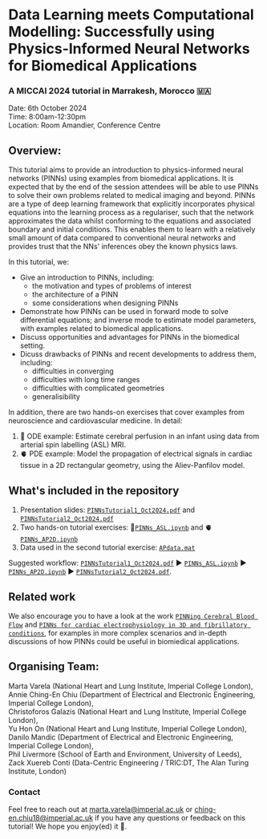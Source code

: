 # Data Learning meets Computational Modelling: Successfully using Physics-Informed Neural Networks for Biomedical Applications
### A MICCAI 2024 tutorial in Marrakesh, Morocco 🇲🇦 

Date: 6th October 2024 <br>
Time: 8:00am-12:30pm <br>
Location: Room Amandier, Conference Centre 

## Overview:
This tutorial aims to provide an introduction to physics-informed neural networks (PINNs) using examples from biomedical applications. It is expected that by the end of the session attendees will be able to use PINNs to solve their own problems related to medical imaging and beyond. PINNs are a type of deep learning framework that explicitly incorporates physical equations into the learning process as a regulariser, such that the network approximates the data whilst conforming to the equations and associated boundary and initial conditions. This enables them to learn with a relatively small amount of data compared to conventional neural networks and provides trust that the NNs' inferences obey the known physics laws. 

In this tutorial, we:
- Give an introduction to PINNs, including:  
  - the motivation and types of problems of interest
  - the architecture of a PINN
  - some considerations when designing PINNs
- Demonstrate how PINNs can be used in forward mode to solve differential equations; and inverse mode to estimate model parameters, with examples related to biomedical applications.
- Discuss opportunities and advantages for PINNs in the biomedical setting.
- Dicuss drawbacks of PINNs and recent developments to address them, including:
  - difficulties in converging
  - difficulties with long time ranges
  - difficulties with complicated geometries
  - generalisibility


In addition, there are two hands-on exercises that cover examples from neuroscience and cardiovascular medicine. In detail:
1. 🧠 ODE example: Estimate cerebral perfusion in an infant using data from arterial spin labelling (ASL) MRI.
2. 🫀 PDE example: Model the propagation of electrical signals in cardiac tissue in a 2D rectangular geometry, using the Aliev-Panfilov model.

## What's included in the repository
1. Presentation slides: [`PINNsTutorial1_Oct2024.pdf`](PINNsTutorial1_Oct2024.pdf) and [`PINNsTutorial2_Oct2024.pdf`](PINNsTutorial2_Oct2024.pdf)
2. Two hands-on tutorial exercises: 🧠[`PINNs_ASL.ipynb`](PINNs_ASL.ipynb) and 🫀[`PINNs_AP2D.ipynb`](PINNs_AP2D.ipynb)
3. Data used in the second tutorial exercise: [`APdata.mat`](APdata.mat)

Suggested workflow: [`PINNsTutorial1_Oct2024.pdf`](PINNsTutorial1_Oct2024.pdf) ▶️ [`PINNs_ASL.ipynb`](PINNs_ASL.ipynb) ▶️ [`PINNs_AP2D.ipynb`](PINNs_AP2D.ipynb) ▶️ [`PINNsTutorial2_Oct2024.pdf`](PINNsTutorial2_Oct2024.pdf).

## Related work
We also encourage you to have a look at the work [`PINNing Cerebral Blood Flow`](https://github.com/cgalaz01/supinn) and [`PINNs for cardiac electrophysiology in 3D and fibrillatory conditions`](https://arxiv.org/pdf/2409.12712), for examples in more complex scenarios and in-depth discussions of how PINNs could be useful in biomiedical applications.

## Organising Team:
Marta Varela (National Heart and Lung Institute, Imperial College London), <br>
Annie Ching-En Chiu (Department of Electrical and Electronic Engineering, Imperial College London),<br>
Christoforos Galazis (National Heart and Lung Institute, Imperial College London), <br>
Yu Hon On (National Heart and Lung Institute, Imperial College London), <br>
Danilo Mandic (Department of Electrical and Electronic Engineering, Imperial College London), <br>
Phil Livermore (School of Earth and Environment, University of Leeds),<br>
Zack Xuereb Conti (Data-Centric Engineering / TRIC:DT, The Alan Turing Institute, London)

### Contact
Feel free to reach out at marta.varela@imperial.ac.uk or ching-en.chiu18@imperial.ac.uk if you have any questions or feedback on this tutorial! We hope you enjoy(ed) it 🙂.
